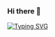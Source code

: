 ### Hi there 👋

[![Typing SVG](https://readme-typing-svg.demolab.com?font=Fira+Code&weight=700&size=30&duration=1000&pause=2000&color=20A3F7&background=01FF7500&center=true&vCenter=true&random=false&width=450&lines=My+First+Github+👋)](https://git.io/typing-svg)